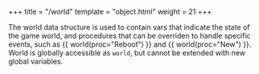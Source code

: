 +++
title = "/world"
template = "object.html"
weight = 21
+++

The world data structure is used to contain vars that indicate the state of the game world, and procedures that can be overriden to handle specific events, such as {{ world(proc="Reboot") }} and {{ world(proc="New") }}. World is globally accessible as `world`, but cannot be extended with new global variables.

